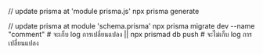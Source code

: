 
// update prisma at 'module prisma.js'
npx prisma generate


// update prisma at module 'schema.prisma'
npx prisma migrate dev --name "comment"     # จะเก็บ log การเปลี่ยนแปลง
||
npx prismad db push     # จะไม่เก็บ log การเปลี่ยนแปลง